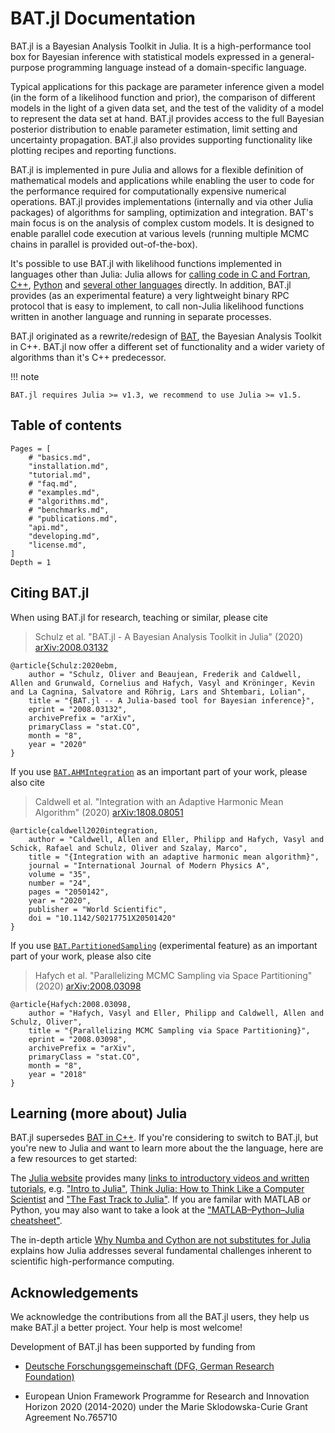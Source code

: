 # BAT.jl Documentation

BAT.jl is a Bayesian Analysis Toolkit in Julia. It is a high-performance tool box for Bayesian inference with statistical models expressed in a general-purpose programming language instead of a domain-specific language.

Typical applications for this package are parameter inference given a model (in the form of a likelihood function and prior), the comparison of different models in the light of a given data set, and the test of the validity of a model to represent the data set at hand. BAT.jl provides access to the full Bayesian posterior distribution to enable parameter estimation, limit setting and uncertainty propagation. BAT.jl also provides supporting functionality like plotting recipes and reporting functions.

BAT.jl is implemented in pure Julia and allows for a flexible definition of mathematical models and applications while enabling the user to code for the performance required for computationally expensive numerical operations. BAT.jl provides implementations (internally and via other Julia packages) of algorithms for sampling, optimization and integration. BAT's main focus is on the analysis of complex custom models. It is designed to enable parallel code execution at various levels (running multiple MCMC chains in parallel is provided out-of-the-box).

It's possible to use BAT.jl with likelihood functions implemented in languages other than Julia: Julia allows for [calling code in C and Fortran](https://docs.julialang.org/en/v1/manual/calling-c-and-fortran-code/index.html), [C++](https://github.com/JuliaInterop/Cxx.jl), [Python](https://github.com/JuliaPy/PyCall.jl) and [several other languages](https://github.com/JuliaInterop) directly. In addition, BAT.jl provides (as an experimental feature) a very lightweight binary RPC protocol that is easy to implement, to call non-Julia likelihood functions written in another language and running in separate processes.

BAT.jl originated as a rewrite/redesign of [BAT](https://github.com/bat/bat), the Bayesian Analysis Toolkit in C++. BAT.jl now offer a different set of functionality and a wider variety of algorithms than it's C++ predecessor.

!!! note

    BAT.jl requires Julia >= v1.3, we recommend to use Julia >= v1.5.


## Table of contents

```@contents
Pages = [
    # "basics.md",
    "installation.md",
    "tutorial.md",
    # "faq.md",
    # "examples.md",
    # "algorithms.md",
    # "benchmarks.md",
    # "publications.md",
    "api.md",
    "developing.md",
    "license.md",
]
Depth = 1
```

## Citing BAT.jl

When using BAT.jl for research, teaching or similar, please cite

> Schulz et al. "BAT.jl - A Bayesian Analysis Toolkit in Julia" (2020) [arXiv:2008.03132](https://arxiv.org/abs/2008.03132)

```
@article{Schulz:2020ebm,
    author = "Schulz, Oliver and Beaujean, Frederik and Caldwell, Allen and Grunwald, Cornelius and Hafych, Vasyl and Kröninger, Kevin and La Cagnina, Salvatore and Röhrig, Lars and Shtembari, Lolian",
    title = "{BAT.jl -- A Julia-based tool for Bayesian inference}",
    eprint = "2008.03132",
    archivePrefix = "arXiv",
    primaryClass = "stat.CO",
    month = "8",
    year = "2020"
}
```

If you use [`BAT.AHMIntegration`](@ref) as an important part of your work, please also cite 

> Caldwell et al. "Integration with an Adaptive Harmonic Mean Algorithm" (2020) [arXiv:1808.08051](https://arxiv.org/abs/1808.08051)

```
@article{caldwell2020integration,
    author = "Caldwell, Allen and Eller, Philipp and Hafych, Vasyl and Schick, Rafael and Schulz, Oliver and Szalay, Marco",
    title = "{Integration with an adaptive harmonic mean algorithm}",
    journal = "International Journal of Modern Physics A",
    volume = "35",
    number = "24",
    pages = "2050142",
    year = "2020",
    publisher = "World Scientific",
    doi = "10.1142/S0217751X20501420"
}
```

If you use [`BAT.PartitionedSampling`](@ref) (experimental feature) as an important part of your work, please also cite 

> Hafych et al. "Parallelizing MCMC Sampling via Space Partitioning" (2020) [arXiv:2008.03098](https://arxiv.org/abs/2008.03098)

```
@article{Hafych:2008.03098,
    author = "Hafych, Vasyl and Eller, Philipp and Caldwell, Allen and Schulz, Oliver",
    title = "{Parallelizing MCMC Sampling via Space Partitioning}",
    eprint = "2008.03098",
    archivePrefix = "arXiv",
    primaryClass = "stat.CO",
    month = "8",
    year = "2018"
}
```


## Learning (more about) Julia

BAT.jl supersedes [BAT in C++](https://github.com/bat/bat). If you're considering to switch to BAT.jl, but you're new to Julia and want to learn more about the the language, here are a few resources to get started:

The [Julia website](https://julialang.org/) provides many [links to introductory videos and written tutorials](https://julialang.org/learning/), e.g. ["Intro to Julia"](https://www.youtube.com/watch?v=fMa1qSg_LxA),
[Think Julia: How to Think Like a Computer Scientist](https://benlauwens.github.io/ThinkJulia.jl/latest/book.html)
and ["The Fast Track to Julia"](https://juliadocs.github.io/Julia-Cheat-Sheet/). If you are familar with MATLAB or Python, you may also want to take a look at the ["MATLAB–Python–Julia cheatsheet"](https://cheatsheets.quantecon.org/).

The in-depth article [Why Numba and Cython are not substitutes for Julia](http://www.stochasticlifestyle.com/why-numba-and-cython-are-not-substitutes-for-julia/) explains how Julia addresses several fundamental challenges inherent to scientific high-performance computing.


## Acknowledgements

We acknowledge the contributions from all the BAT.jl users, they help us make BAT.jl a better project. Your help is most welcome!

Development of BAT.jl has been supported by funding from

* [Deutsche Forschungsgemeinschaft (DFG, German Research Foundation)](https://www.dfg.de/)

* European Union Framework Programme for Research and Innovation Horizon 2020 (2014-2020) under the Marie Sklodowska-Curie Grant Agreement No.765710
